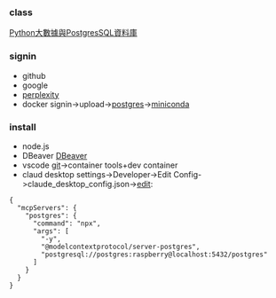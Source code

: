 ### class
[Python大數據與PostgresSQL資料庫](https://github.com/roberthsu2003/__2025_06_29_chihlee_postgres__)
### signin
* github
* google
* [perplexity](https://www.perplexity.ai/)
* docker
signin->upload->[postgres](https://github.com/roberthsu2003/python-SQLite-MySQL/tree/master/postgresSQL)->[miniconda](https://github.com/roberthsu2003/python/tree/master/%E4%BD%BF%E7%94%A8Dock%E5%AE%B9%E5%99%A8%E9%96%8B%E7%99%BC)

### install
* node.js
* DBeaver
[DBeaver](https://dbeaver.io/)
* vscode
[git](https://github.com/roberthsu2003/python/tree/master/vscode%E8%A8%AD%E5%AE%9A)->container tools+dev container
* claud desktop
settings->Developer->Edit Config->claude_desktop_config.json->[edit](https://github.com/modelcontextprotocol/servers/tree/2025.4.24/src/postgres):
```
{
  "mcpServers": {
    "postgres": {
      "command": "npx",
      "args": [
        "-y",
        "@modelcontextprotocol/server-postgres",
        "postgresql://postgres:raspberry@localhost:5432/postgres"
      ]
    }
  }
}
```